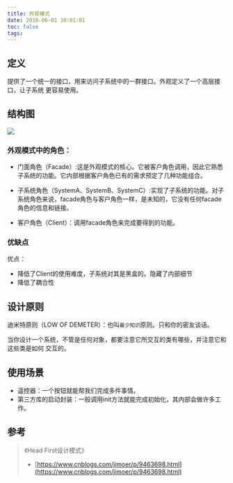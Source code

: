 ```yaml
---
title: 外观模式
date: 2018-06-01 10:01:01
toc: false
tags: 
---
```


## 定义

提供了一个统一的接口，用来访问子系统中的一群接口。外观定义了一个高层接口，让子系统
更容易使用。

## 结构图

![](./1.png)

### 外观模式中的角色：

- 门面角色（Facade）:这是外观模式的核心。它被客户角色调用，因此它熟悉子系统的功能。它内部根据客户角色已有的需求预定了几种功能组合。

- 子系统角色（SystemA、SystemB、SystemC）:实现了子系统的功能。对子系统角色来说，facade角色与客户角色一样，是未知的，它没有任何facade角色的信息和链接。

- 客户角色（Client）：调用facade角色来完成要得到的功能。

### 优缺点

优点：

- 降低了Client的使用难度，子系统对其是黑盒的。隐藏了内部细节
- 降低了耦合性

## 设计原则

迪米特原则（LOW OF DEMETER）：也叫`最少知识`原则。只和你的密友谈话。

当你设计一个系统，不管是任何对象，都要注意它所交互的类有哪些，并注意它和这些类是如何
交互的。

## 使用场景

- 遥控器：一个按钮就能帮我们完成多件事情。
- 第三方库的启动封装：一般调用init方法就能完成初始化，其内部会做许多工作。

## 参考

> 《Head First设计模式》
> - [https://www.cnblogs.com/jimoer/p/9463698.html](https://www.cnblogs.com/jimoer/p/9463698.html)
